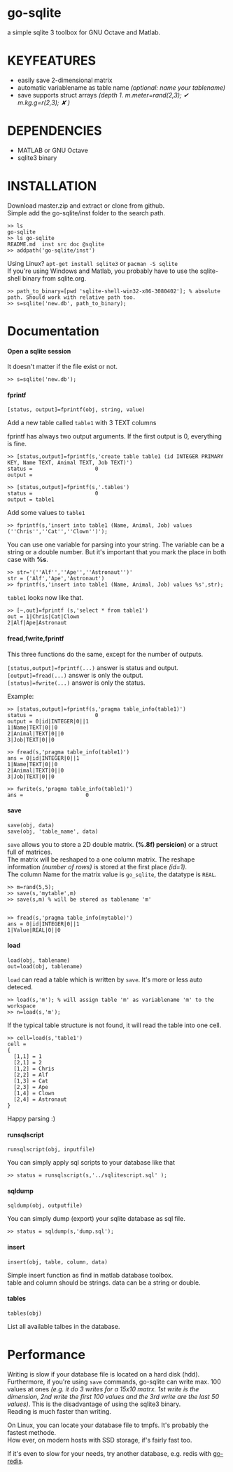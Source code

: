 go-sqlite
=========

a simple sqlite 3 toolbox for GNU Octave and Matlab.  

# KEYFEATURES

* easily save 2-dimensional matrix
* automatic variablename as table name _(optional: name your tablename)_
* save supports struct arrays _(depth 1.  m.meter=rand(2,3); ✔  m.kg.g=r(2,3); ✘ )_

# DEPENDENCIES

* MATLAB or GNU Octave
* sqlite3 binary

# INSTALLATION

Download master.zip and extract or clone from github.  
Simple add the go-sqlite/inst folder to the search path.

    >> ls
    go-sqlite
    >> ls go-sqlite
    README.md  inst src doc @sqlite
    >> addpath('go-sqlite/inst')

Using Linux? `apt-get install sqlite3` or `pacman -S sqlite`  
If you're using Windows and Matlab, you probably have to use the sqlite-shell binary from sqlite.org.

    >> path_to_binary=[pwd 'sqlite-shell-win32-x86-3080402']; % absolute path. Should work with relative path too.
    >> s=sqlite('new.db', path_to_binary);

# Documentation

#### Open a sqlite session

It doesn't matter if the file exist or not.

    >> s=sqlite('new.db');

#### fprintf

`[status, output]=fprintf(obj, string, value)`

Add a new table called `table1` with 3 TEXT columns

fprintf has always two output arguments. If the first output is 0, everything is fine.

    >> [status,output]=fprintf(s,'create table table1 (id INTEGER PRIMARY KEY, Name TEXT, Animal TEXT, Job TEXT)')
    status =                    0
    output =
    
    >> [status,output]=fprintf(s,'.tables')
    status =                    0
    output = table1

Add some values to `table1`

    >> fprintf(s,'insert into table1 (Name, Animal, Job) values (''Chris'',''Cat'',''Clown'')');

You can use one variable for parsing into your string. The variable can be a string or a double number. But it's important that you mark the place in both case 
with **%s**.

    >> str='(''Alf'',''Ape'',''Astronaut'')'
    str = ('Alf','Ape','Astronaut')
    >> fprintf(s,'insert into table1 (Name, Animal, Job) values %s',str);

`table1` looks now like that.

    >> [~,out]=fprintf (s,'select * from table1')
    out = 1|Chris|Cat|Clown
    2|Alf|Ape|Astronaut


#### fread,fwrite,fprintf

This three functions do the same, except for the number of outputs.

`[status,output]=fprintf(...)` answer is status and output.  
`[output]=fread(...)` answer is only the output.  
`[status]=fwrite(...)` answer is only the status.

Example:

    >> [status,output]=fprintf(s,'pragma table_info(table1)')
    status =                    0
    output = 0|id|INTEGER|0||1
    1|Name|TEXT|0||0
    2|Animal|TEXT|0||0
    3|Job|TEXT|0||0
    
    >> fread(s,'pragma table_info(table1)')
    ans = 0|id|INTEGER|0||1
    1|Name|TEXT|0||0
    2|Animal|TEXT|0||0
    3|Job|TEXT|0||0
    
    >> fwrite(s,'pragma table_info(table1)')
    ans =                    0


#### save

`save(obj, data)`  
`save(obj, 'table_name', data)`

`save` allows you to store a 2D double matrix. **(%.8f) persicion)** or a struct full of matrices.      
The matrix will be reshaped to a one column matrix. The reshape information _(number of rows)_ is stored at the first place _(id=1)_.  
The column Name for the matrix value is `go_sqlite`, the datatype is `REAL`. 

    >> m=rand(5,5);
    >> save(s,'mytable',m)
    >> save(s,m) % will be stored as tablename 'm'


    >> fread(s,'pragma table_info(mytable)')
    ans = 0|id|INTEGER|0||1
    1|Value|REAL|0||0

#### load

`load(obj, tablename)`  
`out=load(obj, tablename)`

`load` can read a table which is written by `save`. It's more or less auto deteced. 

    >> load(s,'m'); % will assign table 'm' as variablename 'm' to the workspace
    >> n=load(s,'m'); 


If the typical table structure is not found, it will read the table into one cell.

    >> cell=load(s,'table1')
    cell =
    {
      [1,1] = 1
      [2,1] = 2
      [1,2] = Chris
      [2,2] = Alf
      [1,3] = Cat
      [2,3] = Ape
      [1,4] = Clown
      [2,4] = Astronaut
    }

Happy parsing :)

#### runsqlscript

`runsqlscript(obj, inputfile)`

You can simply apply sql scripts to your database like that

    >> status = runsqlscript(s,'../sqlitescript.sql' );

#### sqldump

`sqldump(obj, outputfile)`

You can simply dump (export) your sqlite database as sql file.

    >> status = sqldump(s,'dump.sql');


#### insert

`insert(obj, table, column, data)`

Simple insert function as find in matlab database toolbox.  
table and column should be strings. data can be a string or double.


#### tables

`tables(obj)`

List all available talbes in the database.


# Performance

Writing is slow if your database file is located on a hard disk (hdd). Furthermore, if you're using `save` commands, go-sqlite can write max. 100 values at 
ones _(e.g. it do 3 writes for a 15x10 matrx. 1st write is the dimension, 2nd write the first 100 values and the 3rd write are the last 50 values)_. This is 
the disadvantage of using the sqlite3 binary.    
Reading is much faster than writing.  

On Linux, you can locate your database file to tmpfs. It's probably the fastest methode.  
How ever, on modern hosts with SSD storage, if's fairly fast too.

If it's even to slow for your needs, try another database, e.g. redis with [go-redis](https://github.com/markuman/go-redis).




